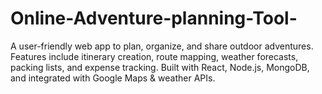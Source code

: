 # Online-Adventure-planning-Tool-
A user-friendly web app to plan, organize, and share outdoor adventures. Features include itinerary creation, route mapping, weather forecasts, packing lists, and expense tracking. Built with React, Node.js, MongoDB, and integrated with Google Maps &amp; weather APIs.
